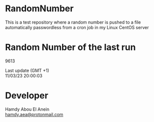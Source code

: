 # RandomNumber    
This is a test repository where a random number is pushed to a file automatically passwordless from a cron job in my Linux CentOS server    
# Random Number of the last run   
9613
      
Last update (GMT +1)    
11/03/23 20:00:03
# Developer    
Hamdy Abou El Anein   
hamdy.aea@protonmail.com
